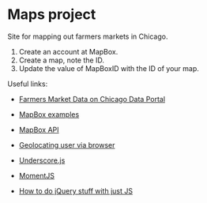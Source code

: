 Maps project
============

Site for mapping out farmers markets in Chicago.

1. Create an account at MapBox.
2. Create a map, note the ID.
3. Update the value of MapBoxID with the ID of your map.

Useful links:

- [Farmers Market Data on Chicago Data Portal](https://data.cityofchicago.org/Environment-Sustainable-Development/Farmers-Markets-2013/i8y3-ytj4)

- [MapBox examples](https://www.mapbox.com/mapbox.js/example/v1.0.0/)
- [MapBox API](https://www.mapbox.com/mapbox.js/api/v1.6.1/)
- [Geolocating user via browser](https://www.mapbox.com/mapbox.js/example/v1.0.0/geolocation/)

- [Underscore.js](http://underscorejs.org)
- [MomentJS](http://momentjs.com/)
- [How to do jQuery stuff with just JS](http://youmightnotneedjquery.com/)
